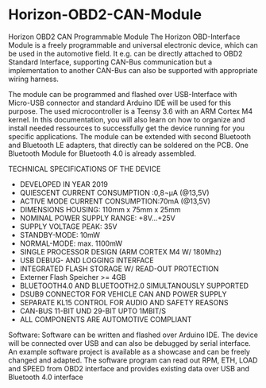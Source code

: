 # Horizon-OBD2-CAN-Module

Horizon OBD2 CAN Programmable Module 
The Horizon OBD-Interface Module is a freely programmable and universal electronic device, which can be used in the automotive field. It e.g. can be directly attached to OBD2 Standard Interface, supporting CAN-Bus communication but a implementation to another CAN-Bus can also be supported with appropriate wiring harness. 



The module can be programmed and flashed over USB-Interface with Micro-USB connector and standard Arduino IDE will be used for this purpose. The used microcontroller is a Teensy 3.6 with an ARM Cortex M4 kernel. In this documentation, you will also learn on how to organize and install needed ressources to successfully get the device running for you specific applications. The module can be extended with second Bluetooth and Bluetooth LE adapters, that directly can be soldered on the PCB. One Bluetooth Module for Bluetooth 4.0 is already assembled. 

TECHNICAL SPECIFICATIONS OF THE DEVICE 

- DEVELOPED IN YEAR 2019 
- QUIESCENT CURRENT CONSUMPTION :0,8¬µA (@13,5V) 
- ACTIVE MODE CURRENT CONSUMPTION:70mA (@13,5V) 
- DIMENSIONS HOUSING: 110mm x 75mm x 25mm 
- NOMINAL POWER SUPPLY RANGE: +8V...+25V 
- SUPPLY VOLTAGE PEAK: 35V 
- STANDBY-MODE: 10mW 
- NORMAL-MODE: max. 1100mW 
- SINGLE PROCESSOR DESIGN (ARM CORTEX M4 W/ 180Mhz) 
- USB DEBUG- AND LOGGING INTERFACE 
- INTEGRATED FLASH STORAGE W/ READ-OUT PROTECTION 
- Externer Flash Speicher >= 4GB 
- BLUETOOTH4.0 AND BLUETOOTH2.0 SIMULTANOUSLY SUPPORTED 
- DSUB9 CONNECTOR FOR VEHICLE CAN AND POWER SUPPLY 
- SEPARATE KL15 CONTROL FOR AUDIO AND SAFETY REASONS 
- CAN-BUS 11-BIT UND 29-BIT UPTO 1MBIT/S 
- ALL COMPONENTS ARE AUTOMOTIVE COMPLIANT 


Software: 
Software can be written and flashed over Arduino IDE. The device will be connected over USB and can also be debugged by serial interface. 
An example software project is available as a showcase and can be freely changed and adapted. The software program can read out RPM, ETH, LOAD and SPEED from OBD2 interface and provides existing data over USB and Bluetooth 4.0 interface 
